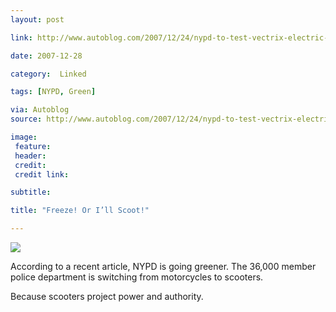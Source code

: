 ```yaml
---
layout: post

link: http://www.autoblog.com/2007/12/24/nypd-to-test-vectrix-electric-scooters-next-month/

date: 2007-12-28

category:  Linked 

tags: [NYPD, Green]

via: Autoblog
source: http://www.autoblog.com/2007/12/24/nypd-to-test-vectrix-electric-scooters-next-month/

image:
 feature: 
 header: 
 credit: 
 credit link: 

subtitle: 

title: "Freeze! Or I’ll Scoot!"

---
```


<img class="post" src="http://o.aolcdn.com/dims-shared/dims3/GLOB/legacy_thumbnail/800x450/format/jpg/quality/85/http://www.blogcdn.com/green.autoblog.com/media/2007/12/nypd.jpg"/>



 According to a recent article, NYPD is going greener.  The 36,000 member police department is switching from motorcycles to scooters.  
 
 Because scooters project power and authority.
